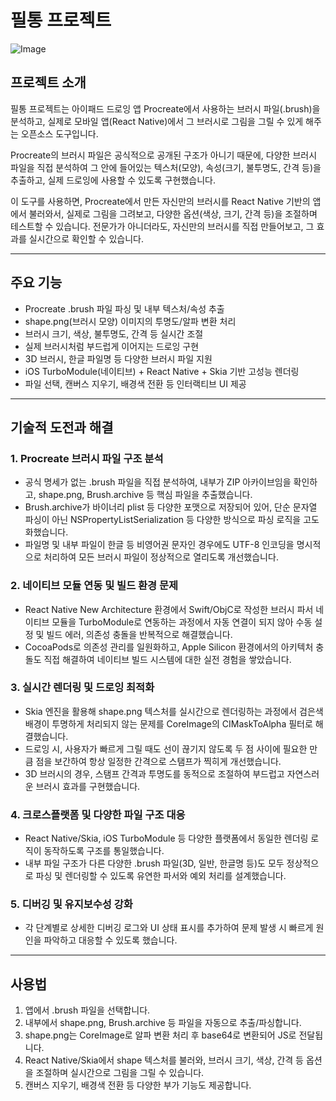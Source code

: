 # 필통 프로젝트
![Image](https://github.com/user-attachments/assets/398db90e-31c8-4bc3-bdb0-a5586ec1b603)

## 프로젝트 소개

필통 프로젝트는 아이패드 드로잉 앱 Procreate에서 사용하는 브러시 파일(.brush)을 분석하고, 실제로 모바일 앱(React Native)에서 그 브러시로 그림을 그릴 수 있게 해주는 오픈소스 도구입니다.

Procreate의 브러시 파일은 공식적으로 공개된 구조가 아니기 때문에, 다양한 브러시 파일을 직접 분석하여 그 안에 들어있는 텍스처(모양), 속성(크기, 불투명도, 간격 등)을 추출하고, 실제 드로잉에 사용할 수 있도록 구현했습니다.

이 도구를 사용하면, Procreate에서 만든 자신만의 브러시를 React Native 기반의 앱에서 불러와서, 실제로 그림을 그려보고, 다양한 옵션(색상, 크기, 간격 등)을 조절하며 테스트할 수 있습니다. 전문가가 아니더라도, 자신만의 브러시를 직접 만들어보고, 그 효과를 실시간으로 확인할 수 있습니다.

---

## 주요 기능

- Procreate .brush 파일 파싱 및 내부 텍스처/속성 추출
- shape.png(브러시 모양) 이미지의 투명도/알파 변환 처리
- 브러시 크기, 색상, 불투명도, 간격 등 실시간 조절
- 실제 브러시처럼 부드럽게 이어지는 드로잉 구현
- 3D 브러시, 한글 파일명 등 다양한 브러시 파일 지원
- iOS TurboModule(네이티브) + React Native + Skia 기반 고성능 렌더링
- 파일 선택, 캔버스 지우기, 배경색 전환 등 인터랙티브 UI 제공

---

## 기술적 도전과 해결

### 1. Procreate 브러시 파일 구조 분석
- 공식 명세가 없는 .brush 파일을 직접 분석하여, 내부가 ZIP 아카이브임을 확인하고, shape.png, Brush.archive 등 핵심 파일을 추출했습니다.
- Brush.archive가 바이너리 plist 등 다양한 포맷으로 저장되어 있어, 단순 문자열 파싱이 아닌 NSPropertyListSerialization 등 다양한 방식으로 파싱 로직을 고도화했습니다.
- 파일명 및 내부 파일이 한글 등 비영어권 문자인 경우에도 UTF-8 인코딩을 명시적으로 처리하여 모든 브러시 파일이 정상적으로 열리도록 개선했습니다.

### 2. 네이티브 모듈 연동 및 빌드 환경 문제
- React Native New Architecture 환경에서 Swift/ObjC로 작성한 브러시 파서 네이티브 모듈을 TurboModule로 연동하는 과정에서 자동 연결이 되지 않아 수동 설정 및 빌드 에러, 의존성 충돌을 반복적으로 해결했습니다.
- CocoaPods로 의존성 관리를 일원화하고, Apple Silicon 환경에서의 아키텍처 충돌도 직접 해결하여 네이티브 빌드 시스템에 대한 실전 경험을 쌓았습니다.

### 3. 실시간 렌더링 및 드로잉 최적화
- Skia 엔진을 활용해 shape.png 텍스처를 실시간으로 렌더링하는 과정에서 검은색 배경이 투명하게 처리되지 않는 문제를 CoreImage의 CIMaskToAlpha 필터로 해결했습니다.
- 드로잉 시, 사용자가 빠르게 그릴 때도 선이 끊기지 않도록 두 점 사이에 필요한 만큼 점을 보간하여 항상 일정한 간격으로 스탬프가 찍히게 개선했습니다.
- 3D 브러시의 경우, 스탬프 간격과 투명도를 동적으로 조절하여 부드럽고 자연스러운 브러시 효과를 구현했습니다.

### 4. 크로스플랫폼 및 다양한 파일 구조 대응
- React Native/Skia, iOS TurboModule 등 다양한 플랫폼에서 동일한 렌더링 로직이 동작하도록 구조를 통일했습니다.
- 내부 파일 구조가 다른 다양한 .brush 파일(3D, 일반, 한글명 등)도 모두 정상적으로 파싱 및 렌더링할 수 있도록 유연한 파서와 예외 처리를 설계했습니다.

### 5. 디버깅 및 유지보수성 강화
- 각 단계별로 상세한 디버깅 로그와 UI 상태 표시를 추가하여 문제 발생 시 빠르게 원인을 파악하고 대응할 수 있도록 했습니다.

---

## 사용법

1. 앱에서 .brush 파일을 선택합니다.
2. 내부에서 shape.png, Brush.archive 등 파일을 자동으로 추출/파싱합니다.
3. shape.png는 CoreImage로 알파 변환 처리 후 base64로 변환되어 JS로 전달됩니다.
4. React Native/Skia에서 shape 텍스처를 불러와, 브러시 크기, 색상, 간격 등 옵션을 조절하며 실시간으로 그림을 그릴 수 있습니다.
5. 캔버스 지우기, 배경색 전환 등 다양한 부가 기능도 제공합니다.
